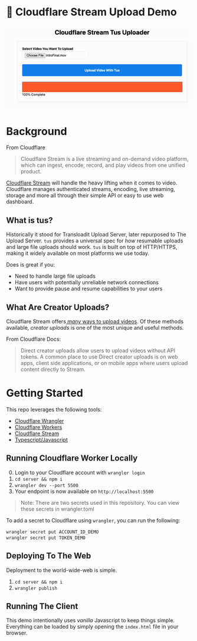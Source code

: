 # 🎥 Cloudflare Stream Upload Demo

![Demo](./demo.gif "demo")

# Background

From Cloudflare
> Cloudflare Stream is a live streaming and on-demand video platform, which can ingest, encode, record, and play videos from one unified product.

[Cloudflare Stream](https://developers.cloudflare.com/stream/ "Cloudflare Stream") will handle the heavy lifting when it comes to video. Cloudflare manages authenticated streams, encoding, live streaming, storage and more all through their simple API or easy to use web dashboard.

## What is tus?

Historically it stood for Transloadit Upload Server, later repurposed to The Upload Server. `tus` provides a universal spec for _how_ resumable uploads and large file uploads should work. `tus` is built on top of HTTP/HTTPS, making it widely available on most platforms we use today.  

Does is great if you:
- Need to handle large file uploads
- Have users with potentially unreliable network connections
- Want to provide pause and resume capabilities to your users

## What Are Creator Uploads?

Cloudflare Stream offers[ _many_ ways to upload videos](https://developers.cloudflare.com/stream/uploading-videos/ways-to-upload/ " _many_ ways to upload videos"). Of these methods available, _creator uploads_ is one of the most unique and useful methods. 

From Cloudflare Docs:
> Direct creator uploads allow users to upload videos without API tokens. A common place to use Direct creator uploads is on web apps, client side applications, or on mobile apps where users upload content directly to Stream.

# Getting Started

This repo leverages the following tools:
- [Cloudflare Wrangler](https://developers.cloudflare.com/workers/wrangler/ "Cloudflare Wrangler")
- [Cloudflare Workers](https://developers.cloudflare.com/workers/ "Cloudflare Workers")
- [Cloudflare Stream](https://developers.cloudflare.com/stream/ "Cloudflare Stream")
- [Typescript/Javascript](https://docs.microsoft.com/en-us/learn/modules/typescript-get-started/ "Typescript/Javascript")

## Running Cloudflare Worker Locally

0. Login to your Cloudflare account with `wrangler login`
1. `cd server && npm i`
2. `wrangler dev --port 5500`
3. Your endpoint is now available on `http://localhost:5500`

> Note: There are two secrets used in this repository. You can view these secrets in wrangler.toml

To add a secret to Cloudflare using `wrangler`, you can run the following:

```
wrangler secret put ACCOUNT_ID_DEMO
wrangler secret put TOKEN_DEMO
```

## Deploying To The Web

Deployment to the world-wide-web is simple.

1. `cd server && npm i`
2. `wrangler publish`

## Running The Client

This demo intentionally uses _vanilla_ Javascript to keep things simple. Everything can be loaded by simply opening the `index.html` file in your browser. 